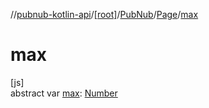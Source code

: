 //[pubnub-kotlin-api](../../../../index.md)/[[root]](../../index.md)/[PubNub](../index.md)/[Page](index.md)/[max](max.md)

# max

[js]\
abstract var [max](max.md): [Number](https://kotlinlang.org/api/core/kotlin-stdlib/kotlin/-number/index.html)
